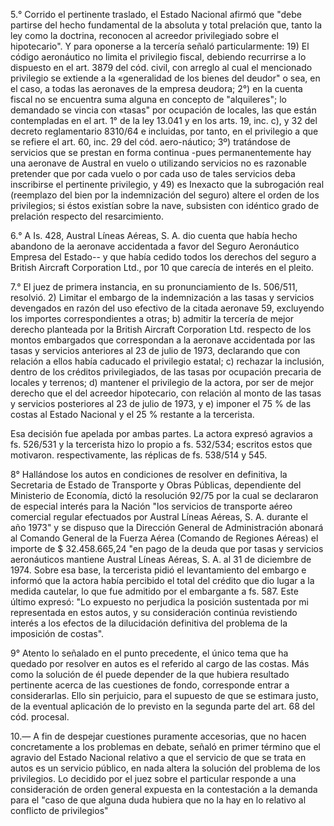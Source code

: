
5.° Corrido el pertinente traslado, el Estado Nacional afirmó que "debe partirse del hecho fundamental de la absoluta y total prelación que, tanto la ley como la doctrina, reconocen al acreedor privilegiado sobre el hipotecario". Y para oponerse a la tercería señaló particularmente: 19) El código aeronáutico no limita el privilegio fiscal, debiendo recurrirse a lo dispuesto en el art. 3879 del cód. civil, con arreglo al cual el mencionado privilegio se extiende a la «generalidad de los bienes del deudor" o sea, en el caso, a todas las aeronaves de la empresa deudora; 2°) en la cuenta fiscal no se encuentra suma alguna en concepto de "alquileres"; lo demandado se vincia con «tasas" por ocupación de locales, las que están contempladas en el art. 1° de la ley 13.041 y en los arts. 19, inc. c), y 32 del decreto reglamentario 8310/64 e incluidas, por tanto, en el privilegio a que se refiere el art. 60, inc. 29 del cód. aero-náutico; 3º) tratándose de servicios que se prestan en forma continua -pues permanentemente hay una aeronave de Austral en vuelo o utilizando servicios no es razonable pretender que por cada vuelo o por cada uso de tales servicios deba inscribirse el pertinente privilegio, y 49) es Inexacto que la subrogación real (reemplazo del bien por la indemnización del seguro) altere el orden de los privilegios; si éstos existían sobre la nave, subsisten con idéntico grado de prelación respecto del resarcimiento.

6.° A Is. 428, Austral Líneas Aéreas, S. A. dio cuenta que había hecho abandono de la aeronave accidentada a favor del Seguro Aeronáutico Empresa del Estado-- y que había cedido todos los derechos del seguro a British Aircraft Corporation Ltd., por 10 que carecía de interés en el pleito.

7.° El juez de primera instancia, en su pronunciamiento de Is. 506/511, resolvió. 2) Limitar el embargo de la indemnización a las tasas y servicios devengados en razón del uso efectivo de la citada aeronave 59, excluyendo los importes correspondientes a otras; b) admitir la tercería de mejor derecho planteada por la British Aircraft Corporation Ltd. respecto de los montos embargados que correspondan a la aeronave accidentada por las tasas y servicios anteriores al 23 de julio de 1973, declarando que con relación a ellos había caducado el privilegio estatal; c) rechazar la inclusión, dentro de los créditos privilegiados, de las tasas por ocupación precaria de locales y terrenos; d) mantener el privilegio de la actora, por ser de mejor derecho que el del acreedor hipotecario, con relación al monto de las tasas y servicios posteriores al 23 de julio de 1973, y e) imponer el 75 % de las costas al Estado Nacional y el 25 % restante a la tercerista.

Esa decisión fue apelada por ambas partes. La actora expresó agravios a fs. 526/531 y la tercerista hizo lo propio a fs. 532/534; escritos estos que motivaron. respectivamente, las réplicas de fs. 538/514 y 545.

8° Hallándose los autos en condiciones de resolver en definitiva, la Secretaria de Estado de Transporte y Obras Públicas, dependiente del Ministerio de Economía, dictó la resolución 92/75 por la cual se declararon de especial interés para la Nación "los servicios de transporte aéreo comercial regular efectuados por Austral Líneas Aéreas, S. A. durante el año 1973" y se dispuso que la Dirección General de Administración abonará al Comando General de la Fuerza Aérea (Comando de Regiones Aéreas) el importe de $ 32.458.665,24 "en pago de la deuda que por tasas y servicios aeronáuticos mantiene Austral Líneas Aéreas, S. A. al 31 de diciembre de 1974. Sobre esa base, la tercerista pidió el levantamiento del embargo e informó que la actora había percibido el total del crédito que dio lugar a la medida cautelar, lo que fue admitido por el embargante a fs. 587. Este último expresó: "Lo expuesto no perjudica la posición sustentada por mi representada en estos autos, y su consideración continúa revistiendo interés a los efectos de la dilucidación definitiva del problema de la imposición de costas".

9° Atento lo señalado en el punto precedente, el único tema que ha quedado por resolver en autos es el referido al cargo de las costas. Más como la solución de él puede depender de la que hubiera resultado pertinente acerca de las cuestiones de fondo, corresponde entrar a considerarlas. Ello sin perjuicio, para el supuesto de que se estimara justo, de la eventual aplicación de lo previsto en la segunda parte del art. 68 del cód. procesal.

10.— A fin de despejar cuestiones puramente accesorias, que no hacen concretamente a los problemas en debate, señaló en primer término que el agravio del Estado Nacional relativo a que el servicio de que se trata en autos es un servicio público, en nada altera la solución del problema de los privilegios. Lo decidido por el juez sobre el particular responde a una consideración de orden general expuesta en la contestación a la demanda para el "caso de que alguna duda hubiera que no la hay en lo relativo al conflicto de privilegios"
